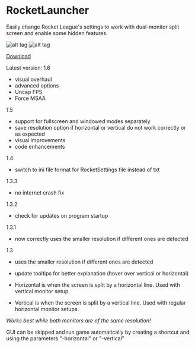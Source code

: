 # RocketLauncher
Easily change Rocket League's settings to work with dual-monitor split screen and enable some hidden features.

![alt tag](http://i.imgur.com/L0o7q7f.png)  ![alt tag](http://i.imgur.com/Rs4SW0g.png)

[Download](https://drive.google.com/file/d/0BzKq8PEZkdhSOGFGcTZ0SWlmSTA/view?usp=sharing)

Latest version: 1.6
- visual overhaul
- advanced options
 - Uncap FPS
 - Force MSAA

1.5
- support for fullscreen and windowed modes separately
- save resolution option if horizontal or vertical do not work correctly or as expected
- visual improvements
- code enhancements

1.4
- switch to ini file format for RocketSettings file instead of txt

1.3.3
- no internet crash fix

1.3.2
- check for updates on program startup

1.3.1
- now  correctly uses the smaller resolution if different ones are detected

1.3
- uses the smaller resolution if different ones are detected
- update tooltips for better explanation (hover over vertical or horizontal)

 - Horizontal is when the screen is split by a horizontal line. Used with vertical monitor setup.
 - Vertical is when the screen is split by a vertical line. Used with regular horizontal monitor setups.

*Works best while both monitors are of the same resolution!*

GUI can be skipped and run game automatically by creating a shortcut and using the parameters "-horizontal" or "-vertical"